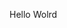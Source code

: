 Hello Wolrd















































































































































































































































































































































































































































































































































